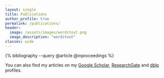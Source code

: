 ```yaml
---
layout: single
title: Publications
author_profile: true
permalink: /publications/
header:
  image: /assets/images/worditout.png
  image_description: "worditout"
classes: wide
---
```


{% bibliography --query @article @inproceedings %}

You can also find my articles on my [Google Scholar](https://scholar.google.gr/citations?user=74Lyt6IAAAAJ&hl=el&oi=ao), [ResearchGate](https://www.researchgate.net/profile/Alexandros_Merkouris) and [dblp](https://dblp.uni-trier.de/pers/hd/m/Merkouris:Alexandros) profiles.